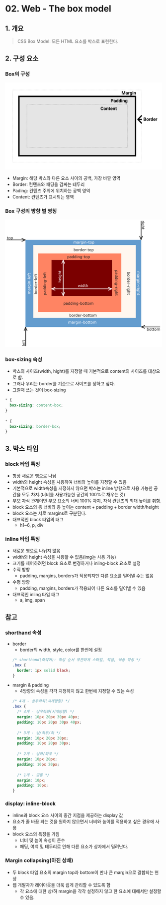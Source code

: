 # 02. Web - The box model
## 1. 개요
> CSS Box Model: 모든 HTML 요소를 박스로 표현한다.
## 2. 구성 요소
### Box의 구성
![box구성](23.02.23/box-model.png)
- Margin: 해당 박스와 다른 요소 사이의 공백, 가장 바깥 영역
- Border: 컨텐츠와 패딩을 감싸는 테두리
- Pading: 컨텐츠 주위에 위치하는 공백 영역
- Content: 컨텐츠가 표시되는 영역

### Box 구성의 방향 별 명칭
![방향별 명칭](23.02.23/Boxmodell-detail.png)

### box-sizing 속성
- 박스의 사이즈(width, hight)를 지정할 때 기본적으로 content의 사이즈를 대상으로 함.
- 그러나 우리는 border를 기준으로 사이즈를 정하고 싶다.
- 그럴때 쓰는 것이 box-sizing
```CSS
* {
  box-sizing: content-box;
}

* {
  box-sizing: border-box;
}
```

## 3. 박스 타입

### block 타입 특징
- 항상 새로운 행으로 나뉨
- width와 height 속성을 사용하여 너비와 높이를 지정할 수 있음
- 기본적으로 width속성을 지정하지 않으면 박스는 inline 방향으로 사용 가능한 공간을 모두 차지.(너비를 사용가능한 공간의 100%로 채우는 것)
- 부모 자식 관계이면 부모 요소의 너비 100% 차지, 자식 컨텐츠의 최대 높이를 취함.
- block 요소의 총 너비와 총 높이는 content + padding + border width/height
- block 요소는 서로 margins로 구분된다.
- 대표적인 block 타입의 태그
  - h1~6, p, div

### inline 타입 특징
- 새로운 행으로 나뉘지 않음
- width와 height 속성을 사용할 수 없음(img는 사용 가능)
- 크기를 제어하려면 block 요소로 변경하거나 inling-block 요소로 설정
- 수직 방향
  - padding, margins, borders가 적용되지만 다른 요소를 밀어낼 수는 없음
- 수평 방향
  - padding, margins, borders가 적용되어 다른 요소를 밀어낼 수 있음
- 대표적인 inling 타입 태그
  - a, img, span

## 참고
### shorthand 속성
- border
  - border의 width, style, color를 한번에 설정
  ```CSS
  /* shorthand(축약어): 작성 순서 무관하게 스타일, 픽셀, 색상 작성 */
  .box {
    border: 1px solid black;
  }
  ```
- margin & padding
  - 4방향의 속성을 각각 지정하지 않고 한번에 지정할 수 있는 속성
  ```CSS
  /* 4개 - 상우하좌(시계방향) */
  .box {
    /* 4개 - 상우하좌(시계방향) */
    margin: 10px 20px 30px 40px;
    padding: 10px 20px 30px 40px;

    /* 3개 - 상/좌우/하 */
    margin: 10px 20px 30px;
    padding: 10px 20px 30px;

    /* 2개 - 상하/좌우 */
    margin: 10px 20px;
    padding: 10px 20px;

    /* 1개 - 공통 */
    margin: 10px;
    padding: 10px;
  }
  ```
### display: inline-block
- inline과 block 요소 사이의 중간 지점을 제공하는 display 값
- 요소가 줄 바꿈 되는 것을 원하지 않으면서 너비와 높이를 적용하고 싶은 경우에 사용
- block 요소의 특징을 가짐
  - 너비 및 높이 속성이 준수
  - 패딩, 여백 및 테두리로 인해 다른 요소가 상자에서 밀려난다.

### Margin collapsing(마진 상쇄)
- 두 block 타입 요소의 margin top과 bottom이 만나 큰 margin으로 결합되는 현상
- 웹 개발자가 레이아웃을 더욱 쉽게 관리할 수 있도록 함
  - 각 요소에 대한 상/하 margin을 각각 설정하지 않고 한 요소에 대해서만 설정할 수 있음.